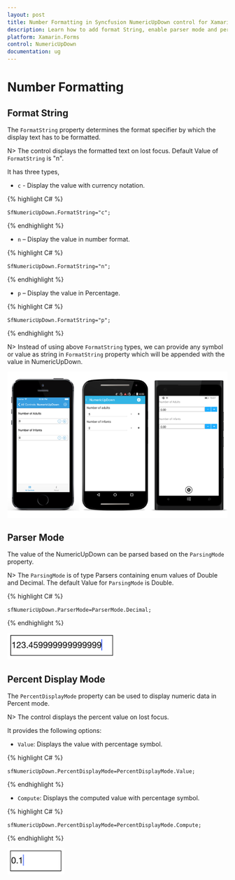 ```yaml
---
layout: post
title: Number Formatting in Syncfusion NumericUpDown control for Xamarin.Forms
description: Learn how to add format String, enable parser mode and percent display mode for NumericUpDown control.
platform: Xamarin.Forms
control: NumericUpDown
documentation: ug
---
```

# Number Formatting

## Format String

The `FormatString` property determines the format specifier by which the display text has to be formatted. 

N> The control displays the formatted text on lost focus. Default Value of `FormatString` is "n".

It has three types,

* `c` - Display the value with currency notation.
	
{% highlight C# %}
	
	SfNumericUpDown.FormatString="c";
	 
{% endhighlight %}
	

* `n` – Display the value in number format.
	
{% highlight C# %}
	
	SfNumericUpDown.FormatString="n";
	 
{% endhighlight %}
	

* `p` – Display the value in Percentage.
	
{% highlight C# %}

	SfNumericUpDown.FormatString="p";
	 
{% endhighlight %}
	
N> Instead of using above `FormatString` types, we can provide any symbol or value as string in `FormatString` property which will be appended with the value in NumericUpDown.

![](images/format.png)

## Parser Mode

The value of the NumericUpDown can be parsed based on the `ParsingMode` property. 

N> The `ParsingMode` is of type Parsers containing enum values of Double and Decimal. The default Value for `ParsingMode` is Double.

{% highlight C# %}

	sfNumericUpDown.ParserMode=ParserMode.Decimal;
	  
{% endhighlight %}

![](images/ParserMode.png)

## Percent Display Mode

The `PercentDisplayMode` property can be used to display numeric data in Percent mode. 

N> The control displays the percent value on lost focus. 

It provides the following options:

* `Value`: Displays the value with percentage symbol.

{% highlight C# %}

	sfNumericUpDown.PercentDisplayMode=PercentDisplayMode.Value;

{% endhighlight %}

* `Compute`: Displays the computed value with percentage symbol.

{% highlight C# %}

	sfNumericUpDown.PercentDisplayMode=PercentDisplayMode.Compute;

{% endhighlight %}

![](images/PercentageDisplayMode.png)